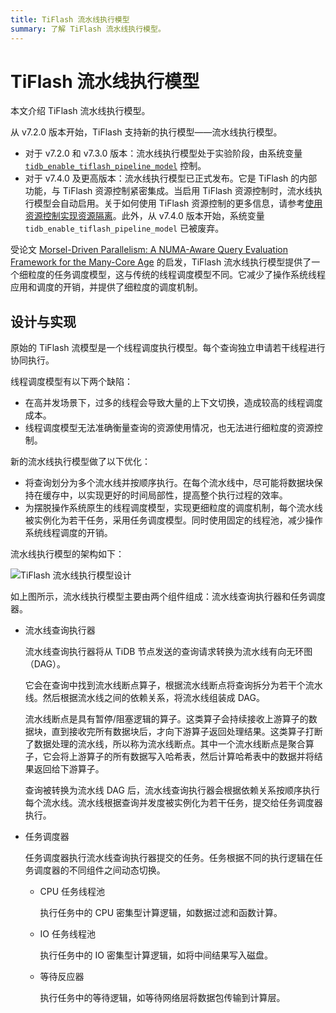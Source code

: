 ```yaml
---
title: TiFlash 流水线执行模型
summary: 了解 TiFlash 流水线执行模型。
---
```


# TiFlash 流水线执行模型

本文介绍 TiFlash 流水线执行模型。

从 v7.2.0 版本开始，TiFlash 支持新的执行模型——流水线执行模型。

- 对于 v7.2.0 和 v7.3.0 版本：流水线执行模型处于实验阶段，由系统变量 [`tidb_enable_tiflash_pipeline_model`](https://docs.pingcap.com/tidb/v7.2/system-variables#tidb_enable_tiflash_pipeline_model-introduced-since-v720) 控制。
- 对于 v7.4.0 及更高版本：流水线执行模型已正式发布。它是 TiFlash 的内部功能，与 TiFlash 资源控制紧密集成。当启用 TiFlash 资源控制时，流水线执行模型会自动启用。关于如何使用 TiFlash 资源控制的更多信息，请参考[使用资源控制实现资源隔离](/tidb-resource-control.md#parameters-for-resource-control)。此外，从 v7.4.0 版本开始，系统变量 `tidb_enable_tiflash_pipeline_model` 已被废弃。

受论文 [Morsel-Driven Parallelism: A NUMA-Aware Query Evaluation Framework for the Many-Core Age](https://dl.acm.org/doi/10.1145/2588555.2610507) 的启发，TiFlash 流水线执行模型提供了一个细粒度的任务调度模型，这与传统的线程调度模型不同。它减少了操作系统线程应用和调度的开销，并提供了细粒度的调度机制。

## 设计与实现

原始的 TiFlash 流模型是一个线程调度执行模型。每个查询独立申请若干线程进行协同执行。

线程调度模型有以下两个缺陷：

- 在高并发场景下，过多的线程会导致大量的上下文切换，造成较高的线程调度成本。
- 线程调度模型无法准确衡量查询的资源使用情况，也无法进行细粒度的资源控制。

新的流水线执行模型做了以下优化：

- 将查询划分为多个流水线并按顺序执行。在每个流水线中，尽可能将数据块保持在缓存中，以实现更好的时间局部性，提高整个执行过程的效率。
- 为摆脱操作系统原生的线程调度模型，实现更细粒度的调度机制，每个流水线被实例化为若干任务，采用任务调度模型。同时使用固定的线程池，减少操作系统线程调度的开销。

流水线执行模型的架构如下：

![TiFlash 流水线执行模型设计](https://docs-download.pingcap.com/media/images/docs/tiflash/tiflash-pipeline-model.png)

如上图所示，流水线执行模型主要由两个组件组成：流水线查询执行器和任务调度器。

- 流水线查询执行器

    流水线查询执行器将从 TiDB 节点发送的查询请求转换为流水线有向无环图（DAG）。

    它会在查询中找到流水线断点算子，根据流水线断点将查询拆分为若干个流水线。然后根据流水线之间的依赖关系，将流水线组装成 DAG。

    流水线断点是具有暂停/阻塞逻辑的算子。这类算子会持续接收上游算子的数据块，直到接收完所有数据块后，才向下游算子返回处理结果。这类算子打断了数据处理的流水线，所以称为流水线断点。其中一个流水线断点是聚合算子，它会将上游算子的所有数据写入哈希表，然后计算哈希表中的数据并将结果返回给下游算子。

    查询被转换为流水线 DAG 后，流水线查询执行器会根据依赖关系按顺序执行每个流水线。流水线根据查询并发度被实例化为若干任务，提交给任务调度器执行。

- 任务调度器

    任务调度器执行流水线查询执行器提交的任务。任务根据不同的执行逻辑在任务调度器的不同组件之间动态切换。

    - CPU 任务线程池

        执行任务中的 CPU 密集型计算逻辑，如数据过滤和函数计算。

    - IO 任务线程池

        执行任务中的 IO 密集型计算逻辑，如将中间结果写入磁盘。

    - 等待反应器

        执行任务中的等待逻辑，如等待网络层将数据包传输到计算层。
